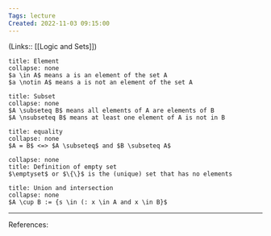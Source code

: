 ```yaml
---
Tags: lecture
Created: 2022-11-03 09:15:00
---
```

(Links:: [[Logic and Sets]])
```ad-summary
title: Element
collapse: none
$a \in A$ means a is an element of the set A
$a \notin A$ means a is not an element of the set A
```
```ad-summary
title: Subset
collapse: none
$A \subseteq B$ means all elements of A are elements of B
$A \nsubseteq B$ means at least one element of A is not in B
```
```ad-summary
title: equality
collapse: none
$A = B$ <=> $A \subseteq$ and $B \subseteq A$
```
```ad-summary
collapse: none
title: Definition of empty set
$\emptyset$ or $\{\}$ is the (unique) set that has no elements
```
```ad-summary
title: Union and intersection
collapse: none
$A \cup B := {s \in (: x \in A and x \in B}$
```


---
References: